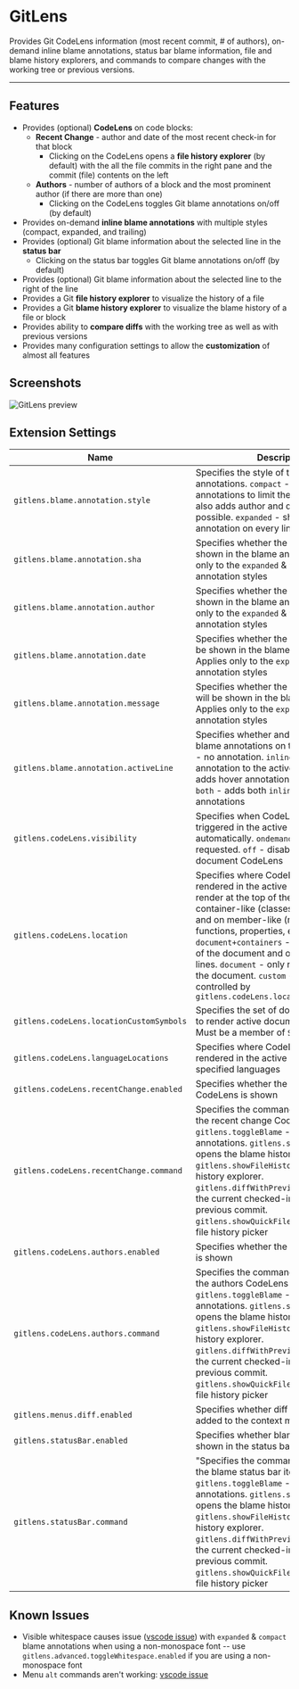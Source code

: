 # GitLens

Provides Git CodeLens information (most recent commit, # of authors), on-demand inline blame annotations, status bar blame information, file and blame history explorers, and commands to compare changes with the working tree or previous versions.

---
## Features

- Provides (optional) **CodeLens** on code blocks:
  - **Recent Change** - author and date of the most recent check-in for that block
    - Clicking on the CodeLens opens a **file history explorer** (by default) with the all the file commits in the right pane and the commit (file) contents on the left
  - **Authors** - number of authors of a block and the most prominent author (if there are more than one)
    - Clicking on the CodeLens toggles Git blame annotations on/off (by default)
- Provides on-demand **inline blame annotations** with multiple styles (compact, expanded, and trailing)
- Provides (optional) Git blame information about the selected line in the **status bar**
  - Clicking on the status bar toggles Git blame annotations on/off (by default)
- Provides (optional) Git blame information about the selected line to the right of the line
- Provides a Git **file history explorer** to visualize the history of a file
- Provides a Git **blame history explorer** to visualize the blame history of a file or block
- Provides ability to **compare diffs** with the working tree as well as with previous versions
- Provides many configuration settings to allow the **customization** of almost all features

## Screenshots

![GitLens preview](https://raw.githubusercontent.com/eamodio/vscode-git-codelens/master/images/preview-gitlens.gif)

## Extension Settings

|Name | Description
|-----|------------
|`gitlens.blame.annotation.style`|Specifies the style of the blame annotations. `compact` - groups annotations to limit the repetition and also adds author and date when possible. `expanded` - shows an annotation on every line
|`gitlens.blame.annotation.sha`|Specifies whether the commit sha will be shown in the blame annotations. Applies only to the `expanded` & `trailing` annotation styles
|`gitlens.blame.annotation.author`|Specifies whether the committer will be shown in the blame annotations. Applies only to the `expanded` & `trailing` annotation styles
|`gitlens.blame.annotation.date`|Specifies whether the commit date will be shown in the blame annotations. Applies only to the `expanded` & `trailing` annotation styles
|`gitlens.blame.annotation.message`|Specifies whether the commit message will be shown in the blame annotations. Applies only to the `expanded` & `trailing` annotation styles
|`gitlens.blame.annotation.activeLine`|Specifies whether and how to show blame annotations on the active line. `off` - no annotation. `inline` - adds a trailing annotation to the active line. `hover` - adds hover annotation to the active line. `both` - adds both `inline` and `hover` annotations
|`gitlens.codeLens.visibility`|Specifies when CodeLens will be triggered in the active document. `auto` - automatically. `ondemand` - only when requested. `off` - disables all active document CodeLens
|`gitlens.codeLens.location`|Specifies where CodeLens will be rendered in the active document. `all` - render at the top of the document, on container-like (classes, modules, etc), and on member-like (methods, functions, properties, etc) lines. `document+containers` - render at the top of the document and on container-like lines. `document` - only render at the top of the document. `custom` - rendering controlled by `gitlens.codeLens.locationCustomSymbols`
|`gitlens.codeLens.locationCustomSymbols`|Specifies the set of document symbols to render active document CodeLens on. Must be a member of `SymbolKind`
|`gitlens.codeLens.languageLocations`|Specifies where CodeLens will be rendered in the active document for the specified languages
|`gitlens.codeLens.recentChange.enabled`|Specifies whether the recent change CodeLens is shown
|`gitlens.codeLens.recentChange.command`|Specifies the command executed when the recent change CodeLens is clicked.  `gitlens.toggleBlame` - toggles blame annotations. `gitlens.showBlameHistory` - opens the blame history explorer. `gitlens.showFileHistory` - opens the file history explorer. `gitlens.diffWithPrevious` - compares the current checked-in file with the previous commit. `gitlens.showQuickFileHistory` - shows a file history picker
|`gitlens.codeLens.authors.enabled`|Specifies whether the authors CodeLens is shown
|`gitlens.codeLens.authors.command`|Specifies the command executed when the authors CodeLens is clicked.  `gitlens.toggleBlame` - toggles blame annotations. `gitlens.showBlameHistory` - opens the blame history explorer. `gitlens.showFileHistory` - opens the file history explorer. `gitlens.diffWithPrevious` - compares the current checked-in file with the previous commit. `gitlens.showQuickFileHistory` - shows a file history picker
|`gitlens.menus.diff.enabled`|Specifies whether diff commands will be added to the context menus
|`gitlens.statusBar.enabled`|Specifies whether blame information is shown in the status bar
|`gitlens.statusBar.command`|"Specifies the command executed when the blame status bar item is clicked. `gitlens.toggleBlame` - toggles blame annotations. `gitlens.showBlameHistory` - opens the blame history explorer. `gitlens.showFileHistory` - opens the file history explorer. `gitlens.diffWithPrevious` - compares the current checked-in file with the previous commit. `gitlens.showQuickFileHistory` - shows a file history picker

## Known Issues

- Visible whitespace causes issue ([vscode issue](https://github.com/Microsoft/vscode/issues/11485)) with `expanded` & `compact` blame annotations when using a non-monospace font -- use `gitlens.advanced.toggleWhitespace.enabled` if you are using a non-monospace font
- Menu `alt` commands aren't working: [vscode issue](https://github.com/Microsoft/vscode/issues/15395)